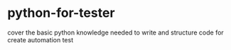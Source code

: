 # python-for-tester
cover the basic python knowledge needed to write and structure code for create automation test

